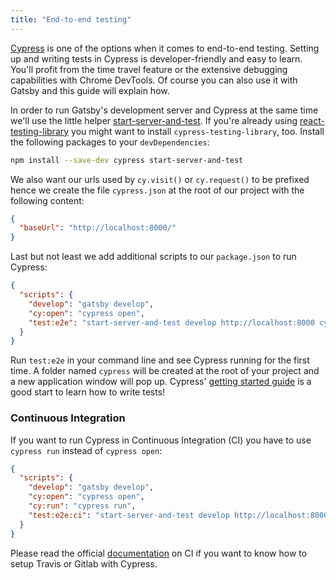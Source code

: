 ```yaml
---
title: "End-to-end testing"
---
```


[Cypress](https://www.cypress.io/) is one of the options when it comes to end-to-end testing. Setting up and writing tests in Cypress is developer-friendly and easy to learn. You'll profit from the time travel feature or the extensive debugging capabilities with Chrome DevTools. Of course you can also use it with Gatsby and this guide will explain how.

In order to run Gatsby's development server and Cypress at the same time we'll use the little helper [start-server-and-test](https://github.com/bahmutov/start-server-and-test). If you're already using [react-testing-library](docs/react-testing-library) you might want to install `cypress-testing-library`, too. Install the following packages to your `devDependencies`:

```sh
npm install --save-dev cypress start-server-and-test
```

We also want our urls used by `cy.visit()` or `cy.request()` to be prefixed hence we create the file `cypress.json` at the root of our project with the following content:

```json
{
  "baseUrl": "http://localhost:8000/"
}
```

Last but not least we add additional scripts to our `package.json` to run Cypress:

```json
{
  "scripts": {
    "develop": "gatsby develop",
    "cy:open": "cypress open",
    "test:e2e": "start-server-and-test develop http://localhost:8000 cy:open"
  }
}
```

Run `test:e2e` in your command line and see Cypress running for the first time. A folder named `cypress` will be created at the root of your project and a new application window will pop up. Cypress' [getting started guide](https://docs.cypress.io/guides/getting-started/writing-your-first-test.html#) is a good start to learn how to write tests!

### Continuous Integration

If you want to run Cypress in Continuous Integration (CI) you have to use `cypress run` instead of `cypress open`:

```json
{
  "scripts": {
    "develop": "gatsby develop",
    "cy:open": "cypress open",
    "cy:run": "cypress run",
    "test:e2e:ci": "start-server-and-test develop http://localhost:8000 cy:run"
  }
}
```

Please read the official [documentation](https://docs.cypress.io/guides/guides/continuous-integration.html) on CI if you want to know how to setup Travis or Gitlab with Cypress.
